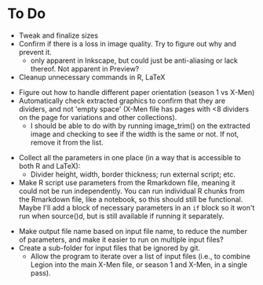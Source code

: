# To Do

* Tweak and finalize sizes
* Confirm if there is a loss in image quality.  Try to figure out why and prevent it.
  - only apparent in Inkscape, but could just be anti-aliasing or lack thereof.  Not apparent in Preview?
* Cleanup unnecessary commands in R, LaTeX
+ Figure out how to handle different paper orientation (season 1 vs X-Men)
+ Automatically check extracted graphics to confirm that they are dividers, and not 'empty space' (X-Men file has pages with <8 dividers on the page for variations and other collections).
  - I should be able to do with by running image_trim() on the extracted image and checking to see if the width is the same or not.  If not, remove it from the list.
* Collect all the parameters in one place (in a way that is accessible to both R and LaTeX): 
  - Divider height, width, border thickness; run external script; etc.
* Make R script use parameters from the Rmarkdown file, meaning it could not be run independently.  You can run individual R chunks from the Rmarkdown file, like a notebook, so this should still be functional.  Maybe I'll add a block of necessary parameters in an `if` block so it won't run when source()d, but is still available if running it separately.
+ Make output file name based on input file name, to reduce the number of parameters, and make it easier to run on multiple input files?
+ Create a sub-folder for input files that be ignored by git.
    + Allow the program to iterate over a list of input files (i.e., to combine Legion into the main X-Men file, or season 1 and X-Men, in a single pass).

